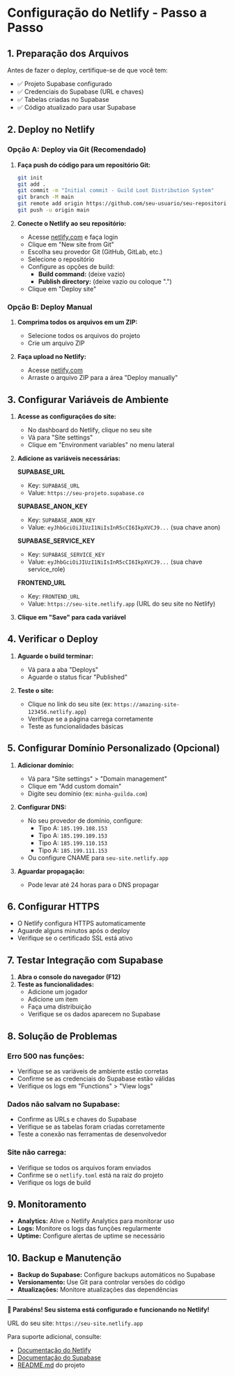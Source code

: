 # Configuração do Netlify - Passo a Passo

## 1. Preparação dos Arquivos

Antes de fazer o deploy, certifique-se de que você tem:

- ✅ Projeto Supabase configurado
- ✅ Credenciais do Supabase (URL e chaves)
- ✅ Tabelas criadas no Supabase
- ✅ Código atualizado para usar Supabase

## 2. Deploy no Netlify

### Opção A: Deploy via Git (Recomendado)

1. **Faça push do código para um repositório Git:**
   ```bash
   git init
   git add .
   git commit -m "Initial commit - Guild Loot Distribution System"
   git branch -M main
   git remote add origin https://github.com/seu-usuario/seu-repositorio.git
   git push -u origin main
   ```

2. **Conecte o Netlify ao seu repositório:**
   - Acesse [netlify.com](https://netlify.com) e faça login
   - Clique em "New site from Git"
   - Escolha seu provedor Git (GitHub, GitLab, etc.)
   - Selecione o repositório
   - Configure as opções de build:
     - **Build command:** (deixe vazio)
     - **Publish directory:** (deixe vazio ou coloque ".")
   - Clique em "Deploy site"

### Opção B: Deploy Manual

1. **Comprima todos os arquivos em um ZIP:**
   - Selecione todos os arquivos do projeto
   - Crie um arquivo ZIP

2. **Faça upload no Netlify:**
   - Acesse [netlify.com](https://netlify.com)
   - Arraste o arquivo ZIP para a área "Deploy manually"

## 3. Configurar Variáveis de Ambiente

1. **Acesse as configurações do site:**
   - No dashboard do Netlify, clique no seu site
   - Vá para "Site settings"
   - Clique em "Environment variables" no menu lateral

2. **Adicione as variáveis necessárias:**

   **SUPABASE_URL**
   - Key: `SUPABASE_URL`
   - Value: `https://seu-projeto.supabase.co`
   
   **SUPABASE_ANON_KEY**
   - Key: `SUPABASE_ANON_KEY`
   - Value: `eyJhbGciOiJIUzI1NiIsInR5cCI6IkpXVCJ9...` (sua chave anon)
   
   **SUPABASE_SERVICE_KEY**
   - Key: `SUPABASE_SERVICE_KEY`
   - Value: `eyJhbGciOiJIUzI1NiIsInR5cCI6IkpXVCJ9...` (sua chave service_role)
   
   **FRONTEND_URL**
   - Key: `FRONTEND_URL`
   - Value: `https://seu-site.netlify.app` (URL do seu site no Netlify)

3. **Clique em "Save" para cada variável**

## 4. Verificar o Deploy

1. **Aguarde o build terminar:**
   - Vá para a aba "Deploys"
   - Aguarde o status ficar "Published"

2. **Teste o site:**
   - Clique no link do seu site (ex: `https://amazing-site-123456.netlify.app`)
   - Verifique se a página carrega corretamente
   - Teste as funcionalidades básicas

## 5. Configurar Domínio Personalizado (Opcional)

1. **Adicionar domínio:**
   - Vá para "Site settings" > "Domain management"
   - Clique em "Add custom domain"
   - Digite seu domínio (ex: `minha-guilda.com`)

2. **Configurar DNS:**
   - No seu provedor de domínio, configure:
     - Tipo A: `185.199.108.153`
     - Tipo A: `185.199.109.153`
     - Tipo A: `185.199.110.153`
     - Tipo A: `185.199.111.153`
   - Ou configure CNAME para `seu-site.netlify.app`

3. **Aguardar propagação:**
   - Pode levar até 24 horas para o DNS propagar

## 6. Configurar HTTPS

- O Netlify configura HTTPS automaticamente
- Aguarde alguns minutos após o deploy
- Verifique se o certificado SSL está ativo

## 7. Testar Integração com Supabase

1. **Abra o console do navegador (F12)**
2. **Teste as funcionalidades:**
   - Adicione um jogador
   - Adicione um item
   - Faça uma distribuição
   - Verifique se os dados aparecem no Supabase

## 8. Solução de Problemas

### Erro 500 nas funções:
- Verifique se as variáveis de ambiente estão corretas
- Confirme se as credenciais do Supabase estão válidas
- Verifique os logs em "Functions" > "View logs"

### Dados não salvam no Supabase:
- Confirme as URLs e chaves do Supabase
- Verifique se as tabelas foram criadas corretamente
- Teste a conexão nas ferramentas de desenvolvedor

### Site não carrega:
- Verifique se todos os arquivos foram enviados
- Confirme se o `netlify.toml` está na raiz do projeto
- Verifique os logs de build

## 9. Monitoramento

- **Analytics:** Ative o Netlify Analytics para monitorar uso
- **Logs:** Monitore os logs das funções regularmente
- **Uptime:** Configure alertas de uptime se necessário

## 10. Backup e Manutenção

- **Backup do Supabase:** Configure backups automáticos no Supabase
- **Versionamento:** Use Git para controlar versões do código
- **Atualizações:** Monitore atualizações das dependências

---

**🎉 Parabéns! Seu sistema está configurado e funcionando no Netlify!**

URL do seu site: `https://seu-site.netlify.app`

Para suporte adicional, consulte:
- [Documentação do Netlify](https://docs.netlify.com/)
- [Documentação do Supabase](https://supabase.com/docs)
- [README.md](./README.md) do projeto